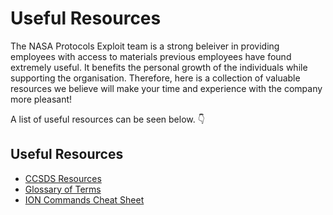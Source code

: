 # Useful Resources

The NASA Protocols Exploit team is a strong beleiver in providing employees with access to materials previous employees have found extremely useful. It benefits the personal growth of the individuals while supporting the organisation. Therefore, here is a collection of valuable resources we believe will make your time and experience with the company more pleasant!  

A list of useful resources can be seen below. 👇  

## Useful Resources
  - [CCSDS Resources](ccsds-resources.md)
  - [Glossary of Terms](glossary-of-terms.md)
  - [ION Commands Cheat Sheet](ion-commands-cheat-sheet.md)
